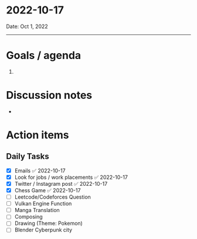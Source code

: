 
# 2022-10-17

Date: Oct 1, 2022

---

# Goals / agenda
1. 

# Discussion notes
- 

# Action items
## Daily Tasks
- [x] Emails ✅ 2022-10-17
- [x] Look for jobs / work placements ✅ 2022-10-17
- [x] Twitter / Instagram post ✅ 2022-10-17
- [x] Chess Game ✅ 2022-10-17
- [ ] Leetcode/Codeforces Question
- [ ] Vulkan Engine Function
- [ ] Manga Translation
- [ ] Composing
- [ ] Drawing (Theme: Pokemon)
- [ ] Blender Cyberpunk city
